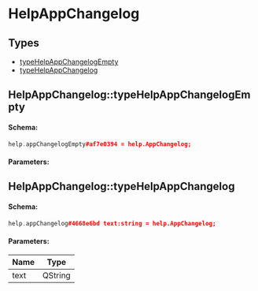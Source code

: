 # HelpAppChangelog

## Types

* [typeHelpAppChangelogEmpty](#helpappchangelogtypehelpappchangelogempty)
* [typeHelpAppChangelog](#helpappchangelogtypehelpappchangelog)

## HelpAppChangelog::typeHelpAppChangelogEmpty

#### Schema:

```c++
help.appChangelogEmpty#af7e0394 = help.AppChangelog;
```

#### Parameters:


## HelpAppChangelog::typeHelpAppChangelog

#### Schema:

```c++
help.appChangelog#4668e6bd text:string = help.AppChangelog;
```

#### Parameters:

|Name|Type|
|----|----|
|text|QString|

